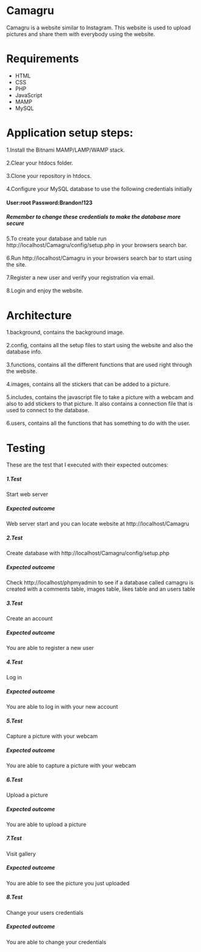 # Camagru
Camagru is a website similar to Instagram. This website is used to upload pictures and share them with everybody using the website.
# Requirements
* HTML
* CSS
* PHP
* JavaScript
* MAMP
* MySQL

# Application setup steps:
1.Install the Bitnami MAMP/LAMP/WAMP stack.\
\
2.Clear your htdocs folder.\
\
3.Clone your repository in htdocs.\
\
4.Configure your MySQL database to use the following credentials initially
#### User:root Password:Brandon!123

##### Remember to change these credentials to make the database more secure

5.To create your database and table run http://localhost/Camagru/config/setup.php in your browsers search bar.\
\
6.Run http://localhost/Camagru in your browsers search bar to start using the site.\
\
7.Register a new user and verify your registration via email.\
\
8.Login and enjoy the website.
# Architecture
1.background, contains the background image.\
\
2.config, contains all the setup files to start using the website and also the database info.\
\
3.functions, contains all the different functions that are used right through the website.\
\
4.images, contains all the stickers that can be added to a picture.\
\
5.includes, contains the javascript file to take a picture with a webcam and also to add stickers to that picture. It also contains a connection file that is used to connect to the database.\
\
6.users, contains all the functions that has something to do with the user.

# Testing
These are the test that I executed with their expected outcomes:
##### 1.Test
Start web server
##### Expected outcome
Web server start and you can locate website at http://localhost/Camagru
##### 2.Test
Create database with http://localhost/Camagru/config/setup.php
##### Expected outcome
Check http://localhost/phpmyadmin to see if a database called camagru is created with a comments table, images table, likes table and an users table
##### 3.Test
Create an account
##### Expected outcome
You are able to register a new user
##### 4.Test
Log in
##### Expected outcome
You are able to log in with your new account
##### 5.Test
Capture a picture with your webcam
##### Expected outcome
You are able to capture a picture with your webcam
##### 6.Test
Upload a picture
##### Expected outcome
You are able to upload a picture
##### 7.Test
Visit gallery
##### Expected outcome
You are able to see the picture you just uploaded
##### 8.Test
Change your users credentials
##### Expected outcome
You are able to change your credentials
